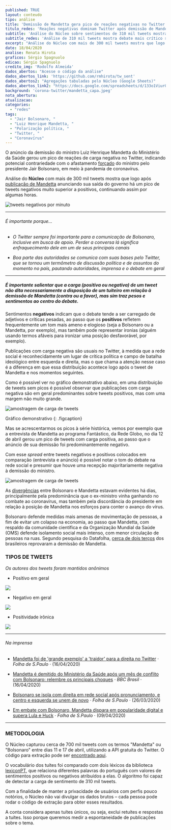 ```yaml
---
published: TRUE
layout: conteudo
tipo: análise
title: 'Demissão de Mandetta gera pico de reações negativas no Twitter'
titulo_redes: 'Reações negativas dominam Twitter após demissão de Mandetta'
subtitle: 'Análise do Núcleo sobre sentimentos de 310 mil tweets mostra debate mais crítico acerca de saída forçada de ministro'
subtitle_redes: 'Análise de 310 mil tweets mostra debate mais crítico sobre de saída forçada de ministro'
excerpt: "Análise do Núcleo com mais de 300 mil tweets mostra que logo após publicação de Mandetta anunciando sua saída do governo há um pico de tweets negativos muito superior a positivos, continuando assim por algumas horas."
date: 18/04/2020
analise: Renata Hirota
graficos: Sérgio Spagnuolo
edicao: Sérgio Spagnuolo
credito_img: 'Rodolfo Almeida'
dados_abertos: "Acesse o código da análise"
dados_abertos_link: 'https://github.com/rmhirota/tw_sent'
dados_abertos2: "Agregações tabuladas pelo Núcleo (Google Sheets)"
dados_abertos_link2: "https://docs.google.com/spreadsheets/d/133o1ViurOcQUIiE21l2lMRCCEvvp6W_tCxya6hiioFY/edit?usp=sharing"
background: 'corona-twitter/mandetta_capa.jpeg'
nota_abertura:
atualizacao:
categories:
  - "redes"
tags:
  - "Jair Bolsonaro, "
  - "Luiz Henrique Mandetta, "
  - "Polarização política, "
  - "Twitter, "
  - "Coronavírus"
---
```


O anúncio da demissão do ministro Luiz Henrique Mandetta do Ministério da Saúde gerou um pico de reações de carga negativa no Twitter, indicando potencial contrariedade com o afastamento [forçado](https://brasil.elpais.com/sociedade/2020-04-16/mandetta-e-demitido-por-bolsonaro.html) do ministro pelo presidente Jair Bolsonaro, em meio à pandemia de coronavírus.

Análise do **Núcleo** com mais de 300 mil tweets mostra que logo após [publicação de Mandetta](https://twitter.com/lhmandetta/status/1250865863755997189) anunciando sua saída do governo há um pico de tweets negativos muito superior a positivos, continuando assim por algumas horas.

![tweets negativos por minuto](../img/corona-twitter/mandetta_tweets_negativos_minutos.png)

---

###### É importante porque...

- *O Twitter sempre foi importante para a comunicação de Bolsonaro, inclusive em busca de apoio. Perder a conversa lá significa enfraquecimento dele em um de seus principais canais*

- *Boa parte das autoridades se comunica com suas bases pelo Twitter, que se tornou um termômetro de discussão política e de assuntos do momento no país, pautando autoridades, imprensa e o debate em geral*


---

##### É importante salientar que a carga (**positiva** ou **negativa**) de um tweet não dita necessariamente a disposição de um tuiteiro em relação à demissão de Mandetta (contra ou a favor), mas sim traz pesos e sentimentos ao centro do debate.

Sentimentos **negativos** indicam que o debate tende a ser carregado de adjetivos e críticas pesadas, ao passo que os **positivos** refletem frequentemente um tom mais ameno e elogioso (seja a Bolsonaro ou a Mandetta, por exemplo), mas também pode representar ironias (alguém usando termos afáveis para ironizar uma posição desfavorável, por exemplo).

Publicações com carga negativa são usuais no Twitter, à medida que a rede social é reconhecidamente um lugar de crítica política e campo de batalha ideológico entre esquerda e direita, mas o que chama a atenção nesse caso é a diferença em que essa distribuição acontece logo após o tweet de Mandetta e nos momentos seguintes.

Como é possível ver no gráfico demonstrativo abaixo, em uma distribuição de tweets sem picos é possível observar que publicações com carga negativa são em geral predominantes sobre tweets positivos, mas com uma margem não muito grande.

![amostragem de carga de tweets](../img/corona-twitter/mandetta_amostragem_usual.png)

Gráfico demonstrativo
{: .figcaption}

Mas se acrescentarmos os picos à série histórica, vemos por exemplo que a entrevista de Mandetta ao programa Fantástico, da Rede Globo, no dia 12 de abril gerou um pico de tweets com carga positiva, ao passo que o anúncio de sua demissão foi predominantemente negativo.

Com esse *spread* entre tweets negativos e positivos colocados em comparação (entrevista e anúncio) é possível notar o tom do debate na rede social e presumir que houve uma recepção majoritariamente negativa à demissão do ministro.

![amostragem de carga de tweets](../img/corona-twitter/mandetta_porhora_demit.png)

As [divergências](https://oglobo.globo.com/brasil/bolsonaro-diz-que-divergencia-com-mandetta-cada-vez-mais-se-tornava-uma-realidade-1-24376367) entre Bolsonaro e Mandetta estavam evidentes há dias, principalmente pela predominância que o ex-ministro vinha ganhando no combate ao coronavírus, mas também pela discordância do presidente em relação à posição de Mandetta nos esforços para conter o avanço do vírus.

Bolsonaro defende medidas mais amenas de movimentação de pessoas, a fim de evitar um colapso na economia, ao passo que Mandetta, com respaldo da comunidade científica e da Organização Mundial da Saúde (OMS) defende isolamento social mais intenso, com menor circulação de pessoas na ruas. Segundo pesquisa do Datafolha, [cerca de dois terços](https://www1.folha.uol.com.br/poder/2020/04/demissao-de-mandetta-por-bolsonaro-e-reprovada-por-64-diz-datafolha.shtml) dos brasileiros reprovaram a demissão de Mandetta.

### TIPOS DE TWEETS

_Os autores dos tweets foram mantidos anônimos_


- Positivo em geral

![](../img/corona-twitter/mandetta_positivo_geral.png)

- Negativo em geral

![](../img/corona-twitter/mandetta_negativo_geral.png)

- Positividade irônica

![](../img/corona-twitter/mandetta_positivo_ironico.png)

---

###### Na imprensa

* [Mandetta foi de 'grande exemplo' a 'traidor' para a direita no Twitter](https://www1.folha.uol.com.br/poder/2020/04/mandetta-foi-de-grande-exemplo-a-traidor-para-a-direita-no-twitter.shtml) &sdot; *Folha de S.Paulo* &sdot; (16/04/2020)

* [Mandetta é demitido do Ministério da Saúde após um mês de conflito com Bolsonaro: relembre os principais choques](https://www.bbc.com/portuguese/internacional-52316728) &sdot; *BBC Brasil* &sdot; (16/04/2020)

* [Bolsonaro se isola com direita em rede social após pronunciamento, e centro e esquerda se unem de novo](https://www1.folha.uol.com.br/poder/2020/03/bolsonaro-se-isola-com-direita-apos-discurso-e-centro-e-esquerda-se-unem-de-novo.shtml) &sdot; *Folha de S.Paulo* &sdot; (26/03/2020)

* [Em embate com Bolsonaro, Mandetta dispara em popularidade digital e supera Lula e Huck](https://www1.folha.uol.com.br/poder/2020/04/em-embate-com-bolsonaro-mandetta-dispara-em-popularidade-digital-e-supera-lula-e-huck.shtml) &sdot; *Folha de S.Paulo* &sdot; (09/04/2020)

---

### METODOLOGIA

O Núcleo capturou cerca de 700 mil tweets com os termos "Mandetta" ou "Bolsonaro" entre dias 11 e 17 de abril, utilizando a API gratuita do Twitter. O código para extração pode ser [encontrado aqui](https://gist.github.com/voltdatalab/a342c1179284deafa5c508dad33373f5).

O vocabulário dos tuítes foi comparado com dois léxicos da biblioteca [lexiconPT](https://cran.r-project.org/web/packages/lexiconPT/lexiconPT.pdf), que relaciona diferentes palavras do português com valores de sentimentos positivos ou negativos atribuídos a elas. O algoritmo foi capaz de detectar a carga de sentimento de 310 mil tweets.

Com a finalidade de manter a privacidade de usuários com perfis pouco notórios, o Núcleo não vai divulgar os dados brutos – cada pessoa pode rodar o código de extração para obter esses resultados.

A conta considera apenas tuítes únicos, ou seja, exclui retuítes e respostas a tuítes. Isso porque queremos medir a espontaneidade de publicações sobre o tema.
